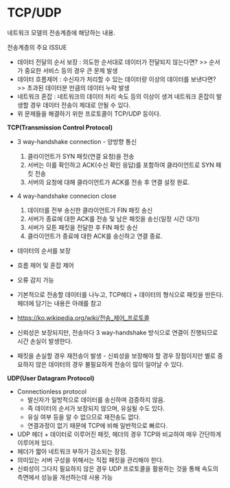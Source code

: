 # TCP/UDP

네트워크 모델의 전송계층에 해당하는 내용.

전송계층의 주요 ISSUE

- 데이터 전달의 순서 보장 : 의도한 순서대로 데이터가 전달되지 않는다면? >> 순서가 중요한 서비스 등의 경우 큰 문제 발생
- 데이터 흐름제어 : 수신자가 처리할 수 있는 데이터량 이상의 데이터를 보낸다면? >> 초과된 데이터분 만큼의 데이터 누락 발생
- 네트워크 혼잡 : 네트워크의 데이터 처리 속도 등의 이상이 생겨 네트워크 혼잡이 발생할 경우 데이터 전송이 제대로 안될 수 있다.
- 위 문제들을 해결하기 위한 프로토콜이 TCP/UDP 등이다.

**TCP(Transmission Control Protocol)**

- 3 way-handshake connection - 양방향 통신

  1. 클라이언트가 SYN 패킷(연결 요청)을 전송
  2. 서버는 이를 확인하고 ACK(수신 확인 응답)를 포함하여 클라이언트로 SYN 패킷 전송
  3. 서버의 요청에 대해 클라이언트가 ACK를 전송 후 연결 설정 완료.

- 4 way-handshake connecion close

  1. 데이터를 전부 송신한 클라이언트가 FIN 패킷 송신
  2. 서버가 종료에 대한 ACK를 전송 및 남은 패킷을 송신(일정 시간 대기)
  3. 서버가 모튼 패킷을 전달한 후 FIN 패킷 송신
  4. 클라이언트가 종료에 대한 ACK를 송신하고 연결 종료.

- 데이터의 순서를 보장

- 흐름 제어 및 혼잡 제어

- 오류 감지 가능

- 기본적으로 전송할 데이터를 나누고, TCP헤더 + 데이터의 형식으로 패킷을 만든다. 헤더에 담기는 내용은 아래를 참고

- https://ko.wikipedia.org/wiki/전송_제어_프로토콜

- 신뢰성은 보장되지만, 전송마다 3 way-handshake 방식으로 연결이 진행되므로 시간 손실이 발생한다.

- 패킷을 손실할 경우 재전송이 발생 - 신뢰성을 보장해야 할 경우 장점이지만 별로 중요하지 않은 데이터의 경우 불필요하게 전송이 많이 일어날 수 있다.

  

**UDP(User Datagram Protocol)**

- Connectionless protocol
  - 발신자가 일방적으로 데이터를 송신하며 검증하지 않음.
  - 즉 데이터의 순서가 보장되지 않으며, 유실될 수도 있다.
  - 유실 여부 등을 알 수 없으므로 재전송도 없다.
  - 연결과정이 없기 때문에 TCP에 비해 일반적으로 빠르다.
- UDP 헤더 + 데이터로 이루어진 패킷, 헤더의 경우 TCP와 비교하여 매우 간단하게 이루어져 있다.
- 헤더가 짧아 네트워크 부하가 감소되는 장점.
- 의미있는 서버 구성을 위해서는 직접 패킷을 관리해야 한다.
- 신뢰성이 그다지 필요하지 않은 경우 UDP 프로토콜을 활용하는 것을 통해 속도의 측면에서 성능을 개선하는데 사용 가능